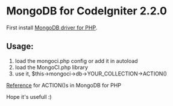 MongoDB for CodeIgniter 2.2.0
=============================

First install 
[MongoDB driver for PHP](http://id1.php.net/manual/en/mongo.installation.php).

Usage:
------

1. load the mongoci.php config or add it in autoload </li>
2. load the MongoCI.php library</li>
3. use it, $this->mongoci->db->YOUR_COLLECTION->ACTION()  

[Reference](http://id1.php.net/manual/en/mongo.sqltomongo.php) for ACTION()s in MongoDB for PHP


Hope it's usefull :)